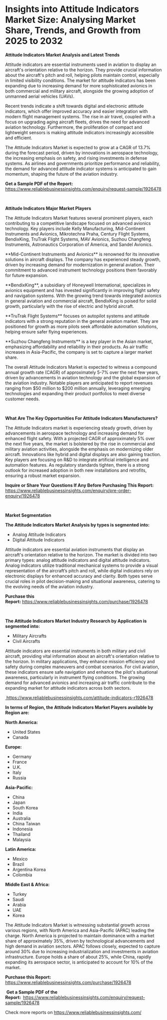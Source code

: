 <p><h1>Insights into Attitude Indicators Market Size: Analysing Market Share, Trends, and Growth from 2025 to 2032</h1></p><p><strong>Attitude Indicators Market Analysis and Latest Trends</strong></p>
<p><p>Attitude indicators are essential instruments used in aviation to display an aircraft's orientation relative to the horizon. They provide crucial information about the aircraft's pitch and roll, helping pilots maintain control, especially in limited visibility conditions. The market for attitude indicators has been expanding due to increasing demand for more sophisticated avionics in both commercial and military aircraft, alongside the growing adoption of unmanned aerial vehicles (UAVs).</p><p>Recent trends indicate a shift towards digital and electronic attitude indicators, which offer improved accuracy and easier integration with modern flight management systems. The rise in air travel, coupled with a focus on upgrading aging aircraft fleets, drives the need for advanced aviation technology. Furthermore, the proliferation of compact and lightweight sensors is making attitude indicators increasingly accessible and efficient.</p><p>The Attitude Indicators Market is expected to grow at a CAGR of 13.7% during the forecast period, driven by innovations in aerospace technology, the increasing emphasis on safety, and rising investments in defense systems. As airlines and governments prioritize performance and reliability, the demand for advanced attitude indicator systems is anticipated to gain momentum, shaping the future of the aviation industry.</p></p>
<p><strong>Get a Sample PDF of the Report:&nbsp;</strong> <a href="https://www.reliablebusinessinsights.com/enquiry/request-sample/1926478?utm_campaign=3057&utm_medium=2&utm_source=Github&utm_content=ia&utm_term=28032025&utm_id=attitude-indicators">https://www.reliablebusinessinsights.com/enquiry/request-sample/1926478</a></p>
<p>&nbsp;</p>
<p><strong>Attitude Indicators Major Market Players</strong></p>
<p><p>The Attitude Indicators Market features several prominent players, each contributing to a competitive landscape focused on advanced avionics technology. Key players include Kelly Manufacturing, Mid-Continent Instruments and Avionics, Mikrotechna Praha, Century Flight Systems, BendixKing, TruTrak Flight Systems, MAV Avionics, Suzhou Changfeng Instruments, Astronautics Corporation of America, and Sandel Avionics.</p><p>**Mid-Continent Instruments and Avionics** is renowned for its innovative solutions in aircraft displays. The company has experienced steady growth, driven by increasing demand for modernization in general aviation. Their commitment to advanced instrument technology positions them favorably for future expansion.</p><p>**BendixKing**, a subsidiary of Honeywell International, specializes in avionics equipment and has invested significantly in improving flight safety and navigation systems. With the growing trend towards integrated avionics in general aviation and commercial aircraft, BendixKing is poised for solid growth, particularly with the rise of electric and hybrid aircraft.</p><p>**TruTrak Flight Systems** focuses on autopilot systems and attitude indicators with a strong reputation in the general aviation market. They are positioned for growth as more pilots seek affordable automation solutions, helping ensure safer flying experiences.</p><p>**Suzhou Changfeng Instruments** is a key player in the Asian market, emphasizing affordability and reliability in their products. As air traffic increases in Asia-Pacific, the company is set to capture a larger market share.</p><p>The overall Attitude Indicators Market is expected to witness a compound annual growth rate (CAGR) of approximately 5-7% over the next few years, driven by advancements in aviation technology and the global expansion of the aviation industry. Notable players are anticipated to report revenues ranging from $50 million to $200 million annually, leveraging emerging technologies and expanding their product portfolios to meet diverse customer needs.</p></p>
<p>&nbsp;</p>
<p><strong>What Are The Key Opportunities For Attitude Indicators Manufacturers?</strong></p>
<p><p>The Attitude Indicators market is experiencing steady growth, driven by advancements in aerospace technology and increasing demand for enhanced flight safety. With a projected CAGR of approximately 5% over the next five years, the market is bolstered by the rise in commercial and military aviation activities, alongside the emphasis on modernizing older aircraft. Innovations like hybrid and digital displays are also gaining traction. Key players are focusing on R&D to integrate artificial intelligence and automation features. As regulatory standards tighten, there is a strong outlook for increased adoption in both new installations and retrofits, ensuring a robust market expansion.</p></p>
<p><strong>Inquire or Share Your Questions If Any Before Purchasing This Report:</strong> <a href="https://www.reliablebusinessinsights.com/enquiry/pre-order-enquiry/1926478?utm_campaign=3057&utm_medium=2&utm_source=Github&utm_content=ia&utm_term=28032025&utm_id=attitude-indicators">https://www.reliablebusinessinsights.com/enquiry/pre-order-enquiry/1926478</a></p>
<p>&nbsp;</p>
<p><strong>Market Segmentation</strong></p>
<p><strong>The Attitude Indicators Market Analysis by types is segmented into:</strong></p>
<p><ul><li>Analog Attitude Indicators</li><li>Digital Attitude Indicators</li></ul></p>
<p><p>Attitude indicators are essential aviation instruments that display an aircraft's orientation relative to the horizon. The market is divided into two primary types: analog attitude indicators and digital attitude indicators. Analog indicators utilize traditional mechanical systems to provide a visual representation of the aircraft’s pitch and roll, while digital indicators rely on electronic displays for enhanced accuracy and clarity. Both types serve crucial roles in pilot decision-making and situational awareness, catering to the evolving needs of the aviation industry.</p></p>
<p><strong>Purchase this Report:&nbsp;</strong><a href="https://www.reliablebusinessinsights.com/purchase/1926478?utm_campaign=3057&utm_medium=2&utm_source=Github&utm_content=ia&utm_term=28032025&utm_id=attitude-indicators">https://www.reliablebusinessinsights.com/purchase/1926478</a></p>
<p>&nbsp;</p>
<p><strong>The Attitude Indicators Market Industry Research by Application is segmented into:</strong></p>
<p><ul><li>Military Aircrafts</li><li>Civil Aircrafts</li></ul></p>
<p><p>Attitude indicators are essential instruments in both military and civil aircraft, providing vital information about an aircraft's orientation relative to the horizon. In military applications, they enhance mission efficiency and safety during complex maneuvers and combat scenarios. For civil aviation, these indicators ensure safe navigation and enhance the pilot's situational awareness, particularly in instrument flying conditions. The growing demand for advanced avionics and increasing air traffic contribute to the expanding market for attitude indicators across both sectors.</p></p>
<p><a href="https://www.reliablebusinessinsights.com/attitude-indicators-r1926478?utm_campaign=3057&utm_medium=2&utm_source=Github&utm_content=ia&utm_term=28032025&utm_id=attitude-indicators">&nbsp;https://www.reliablebusinessinsights.com/attitude-indicators-r1926478</a></p>
<p><strong>In terms of Region, the Attitude Indicators Market Players available by Region are:</strong></p>
<p>
    <p> <strong> North America: </strong>
        <ul>
            <li>United States</li>
            <li>Canada</li>
        </ul>
        </p> 
    <p> <strong> Europe: </strong>
        <ul>
            <li>Germany</li>
            <li>France</li>
            <li>U.K.</li>
            <li>Italy</li>
            <li>Russia</li>
        </ul>
        </p> 
    <p> <strong> Asia-Pacific: </strong>
        <ul>
            <li>China</li>
            <li>Japan</li>
            <li>South Korea</li>
            <li>India</li>
            <li>Australia</li>
            <li>China Taiwan</li>
            <li>Indonesia</li>
            <li>Thailand</li>
            <li>Malaysia</li>
        </ul>
        </p> 
    <p> <strong> Latin America: </strong>
        <ul>
            <li>Mexico</li>
            <li>Brazil</li>
            <li>Argentina Korea</li>
            <li>Colombia</li>
        </ul>
        </p> 
    <p> <strong> Middle East & Africa: </strong>
        <ul>
            <li>Turkey</li>
            <li>Saudi</li>
            <li>Arabia</li>
            <li>UAE</li>
            <li>Korea</li>
        </ul>
    </p>
    </p>
<p><p>The Attitude Indicators Market is witnessing substantial growth across various regions, with North America and Asia-Pacific (APAC) leading the charge. North America is projected to maintain dominance with a market share of approximately 35%, driven by technological advancements and high demand in aviation sectors. APAC follows closely, expected to capture around 30% due to increasing industrialization and investments in aviation infrastructure. Europe holds a share of about 25%, while China, rapidly expanding its aerospace sector, is anticipated to account for 10% of the market.</p></p>
<p><strong>Purchase this Report: </strong><a href="https://www.reliablebusinessinsights.com/purchase/1926478?utm_campaign=3057&utm_medium=2&utm_source=Github&utm_content=ia&utm_term=28032025&utm_id=attitude-indicators">https://www.reliablebusinessinsights.com/purchase/1926478</a></p>
<p>&nbsp;<strong>Get a Sample PDF of the Report:&nbsp;&nbsp;</strong><a href="https://www.reliablebusinessinsights.com/enquiry/request-sample/1926478?utm_campaign=3057&utm_medium=2&utm_source=Github&utm_content=ia&utm_term=28032025&utm_id=attitude-indicators">https://www.reliablebusinessinsights.com/enquiry/request-sample/1926478</a></p>
<p><strong></strong></p>
<p>Check more reports on <a href="https://www.reliablebusinessinsights.com/?utm_campaign=3057&utm_medium=2&utm_source=Github&utm_content=ia&utm_term=28032025&utm_id=attitude-indicators">https://www.reliablebusinessinsights.com/</a></p>